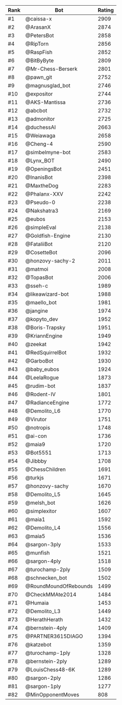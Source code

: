 Rank|Bot|Rating
---|---|---
#1|@caissa-x|2909
#2|@ArasanX|2874
#3|@PetersBot|2858
#4|@RipTorn|2856
#5|@RaspFish|2852
#6|@BitByByte|2809
#7|@Mr-Chess-Berserk|2801
#8|@pawn_git|2752
#9|@magnusglad_bot|2746
#10|@expositor|2744
#11|@AKS-Mantissa|2736
#12|@abcbot|2732
#13|@admonitor|2725
#14|@duchessAI|2663
#15|@Weiawaga|2658
#16|@Cheng-4|2590
#17|@simbelmyne-bot|2583
#18|@Lynx_BOT|2490
#19|@OpeningsBot|2451
#20|@InanisBot|2398
#21|@MaxtheDog|2283
#22|@Phalanx-XXV|2242
#23|@Pseudo-0|2238
#24|@Nakshatra3|2169
#25|@eubos|2153
#26|@simpleEval|2138
#27|@Goldfish-Engine|2130
#28|@FataliiBot|2120
#29|@CosetteBot|2096
#30|@honzovy-sachy-2|2011
#31|@matmoi|2008
#32|@TopasBot|2006
#33|@sseh-c|1989
#34|@likeawizard-bot|1988
#35|@maello_bot|1981
#36|@jangine|1974
#37|@kopyto_dev|1952
#38|@Boris-Trapsky|1951
#39|@KriannEngine|1949
#40|@zeekat|1942
#41|@RedSquirrelBot|1932
#42|@GarboBot|1930
#43|@baby_eubos|1924
#44|@LeelaRogue|1873
#45|@rudim-bot|1837
#46|@Rodent-IV|1801
#47|@RadianceEngine|1772
#48|@Demolito_L6|1770
#49|@Virutor|1751
#50|@notropis|1748
#51|@ai-con|1736
#52|@maia9|1720
#53|@Bot5551|1713
#54|@Jibbby|1708
#55|@ChessChildren|1691
#56|@turkjs|1671
#57|@honzovy-sachy|1670
#58|@Demolito_L5|1645
#59|@melsh_bot|1626
#60|@simplexitor|1607
#61|@maia1|1592
#62|@Demolito_L4|1556
#63|@maia5|1536
#64|@sargon-3ply|1533
#65|@munfish|1521
#66|@sargon-4ply|1518
#67|@turochamp-2ply|1509
#68|@schnecken_bot|1502
#69|@RoundMoundOfRebounds|1499
#70|@CheckMMAte2014|1484
#71|@Humaia|1453
#72|@Demolito_L3|1449
#73|@HerathHerath|1432
#74|@bernstein-4ply|1409
#75|@PARTNER3615DIAGO|1394
#76|@katzebot|1359
#77|@turochamp-1ply|1328
#78|@bernstein-2ply|1289
#79|@LouisChess48-6K|1289
#80|@sargon-2ply|1286
#81|@sargon-1ply|1277
#82|@MinOpponentMoves|808
